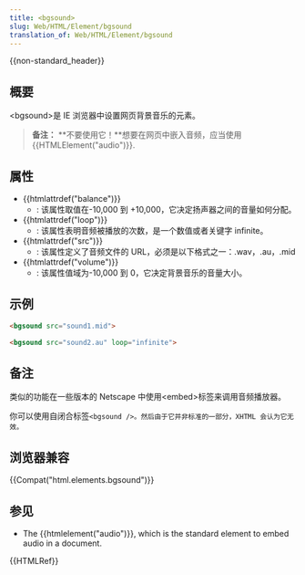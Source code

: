 ```yaml
---
title: <bgsound>
slug: Web/HTML/Element/bgsound
translation_of: Web/HTML/Element/bgsound
---
```

{{non-standard_header}}

## 概要

\<bgsound>是 IE 浏览器中设置网页背景音乐的元素。

> **备注：** **不要使用它！**想要在网页中嵌入音频，应当使用{{HTMLElement("audio")}}.

## 属性

- {{htmlattrdef("balance")}}
  - : 该属性取值在-10,000 到 +10,000，它决定扬声器之间的音量如何分配。
- {{htmlattrdef("loop")}}
  - : 该属性表明音频被播放的次数，是一个数值或者关键字 infinite。
- {{htmlattrdef("src")}}
  - : 该属性定义了音频文件的 URL，必须是以下格式之一：.wav，.au，.mid
- {{htmlattrdef("volume")}}
  - : 该属性值域为-10,000 到 0，它决定背景音乐的音量大小。

## 示例

```html
<bgsound src="sound1.mid">

<bgsound src="sound2.au" loop="infinite">
```

## 备注

类似的功能在一些版本的 Netscape 中使用\<embed>标签来调用音频播放器。

你可以使用自闭合标签`<bgsound />。然后由于它并非标准的一部分，XHTML 会认为它无效。`

## 浏览器兼容

{{Compat("html.elements.bgsound")}}

## 参见

- The {{htmlelement("audio")}}, which is the standard element to embed audio in a document.

{{HTMLRef}}
